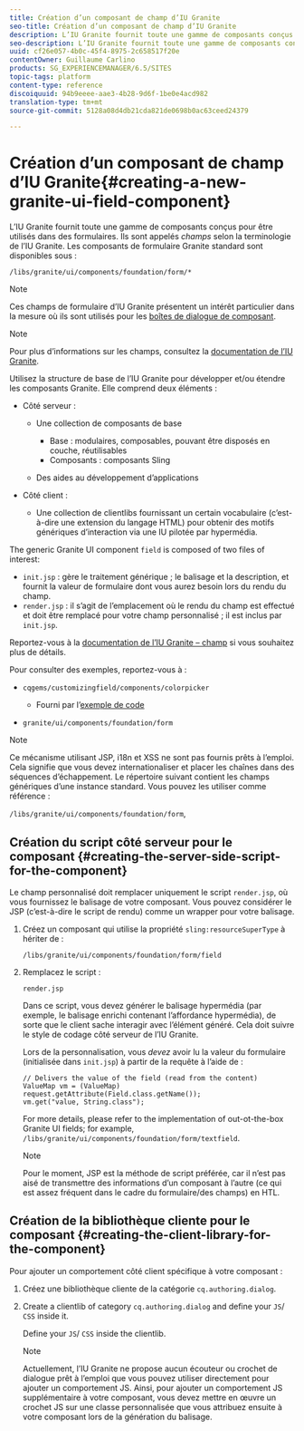 ```yaml
---
title: Création d’un composant de champ d’IU Granite
seo-title: Création d’un composant de champ d’IU Granite
description: L’IU Granite fournit toute une gamme de composants conçus pour être utilisés dans des formulaires, appelés champs.
seo-description: L’IU Granite fournit toute une gamme de composants conçus pour être utilisés dans des formulaires, appelés champs.
uuid: cf26e057-4b0c-45f4-8975-2c658517f20e
contentOwner: Guillaume Carlino
products: SG_EXPERIENCEMANAGER/6.5/SITES
topic-tags: platform
content-type: reference
discoiquuid: 94b9eeee-aae3-4b28-9d6f-1be0e4acd982
translation-type: tm+mt
source-git-commit: 5128a08d4db21cda821de0698b0ac63ceed24379

---
```



# Création d’un composant de champ d’IU Granite{#creating-a-new-granite-ui-field-component}

L’IU Granite fournit toute une gamme de composants conçus pour être utilisés dans des formulaires. Ils sont appelés *champs* selon la terminologie de l’IU Granite. Les composants de formulaire Granite standard sont disponibles sous :

`/libs/granite/ui/components/foundation/form/*`

>[!NOTE]
>
>Ces champs de formulaire d’IU Granite présentent un intérêt particulier dans la mesure où ils sont utilisés pour les [boîtes de dialogue de composant](/help/sites-developing/developing-components.md).

>[!NOTE]
>
>Pour plus d’informations sur les champs, consultez la [documentation de l’IU Granite](https://helpx.adobe.com/experience-manager/6-5/sites/developing/using/reference-materials/granite-ui/api/index.html).

Utilisez la structure de base de l’IU Granite pour développer et/ou étendre les composants Granite. Elle comprend deux éléments :

* Côté serveur :

   * Une collection de composants de base

      * Base : modulaires, composables, pouvant être disposés en couche, réutilisables
      * Composants : composants Sling
   * Des aides au développement d’applications


* Côté client :

   * Une collection de clientlibs fournissant un certain vocabulaire (c’est-à-dire une extension du langage HTML) pour obtenir des motifs génériques d’interaction via une IU pilotée par hypermédia.

The generic Granite UI component `field` is composed of two files of interest:

* `init.jsp` : gère le traitement générique ; le balisage et la description, et fournit la valeur de formulaire dont vous aurez besoin lors du rendu du champ.
* `render.jsp` : il s’agit de l’emplacement où le rendu du champ est effectué et doit être remplacé pour votre champ personnalisé ; il est inclus par `init.jsp`.

Reportez-vous à la [documentation de l’IU Granite – champ](https://helpx.adobe.com/experience-manager/6-5/sites/developing/using/reference-materials/granite-ui/api/jcr_root/libs/granite/ui/components/foundation/form/field/index.html) si vous souhaitez plus de détails.

Pour consulter des exemples, reportez-vous à :

* `cqgems/customizingfield/components/colorpicker`

   * Fourni par l’[exemple de code](/help/sites-developing/developing-components-samples.md#code-sample-how-to-customize-dialog-fields)

* `granite/ui/components/foundation/form`

>[!NOTE]
>
>Ce mécanisme utilisant JSP, i18n et XSS ne sont pas fournis prêts à l’emploi. Cela signifie que vous devez internationaliser et placer les chaînes dans des séquences d’échappement. Le répertoire suivant contient les champs génériques d’une instance standard. Vous pouvez les utiliser comme référence :
>
>`/libs/granite/ui/components/foundation/form`,

## Création du script côté serveur pour le composant {#creating-the-server-side-script-for-the-component}

Le champ personnalisé doit remplacer uniquement le script `render.jsp`, où vous fournissez le balisage de votre composant. Vous pouvez considérer le JSP (c’est-à-dire le script de rendu) comme un wrapper pour votre balisage.

1. Créez un composant qui utilise la propriété `sling:resourceSuperType` à hériter de :

   `/libs/granite/ui/components/foundation/form/field`

1. Remplacez le script :

   `render.jsp`

   Dans ce script, vous devez générer le balisage hypermédia (par exemple, le balisage enrichi contenant l’affordance hypermédia), de sorte que le client sache interagir avec l’élément généré. Cela doit suivre le style de codage côté serveur de l’IU Granite.

   Lors de la personnalisation, vous *devez* avoir lu la valeur du formulaire (initialisée dans `init.jsp`) à partir de la requête à l’aide de :

   ```
   // Delivers the value of the field (read from the content)
   ValueMap vm = (ValueMap) request.getAttribute(Field.class.getName());
   vm.get("value, String.class");
   ```

   For more details, please refer to the implementation of out-ot-the-box Granite UI fields; for example, `/libs/granite/ui/components/foundation/form/textfield`.

   >[!NOTE]
   >
   >Pour le moment, JSP est la méthode de script préférée, car il n’est pas aisé de transmettre des informations d’un composant à l’autre (ce qui est assez fréquent dans le cadre du formulaire/des champs) en HTL.

## Création de la bibliothèque cliente pour le composant {#creating-the-client-library-for-the-component}

Pour ajouter un comportement côté client spécifique à votre composant :

1. Créez une bibliothèque cliente de la catégorie `cq.authoring.dialog`.
1. Create a clientlib of category `cq.authoring.dialog` and define your `JS`/ `CSS` inside it.

   Define your `JS`/ `CSS` inside the clientlib.

   >[!NOTE]
   >
   >Actuellement, l’IU Granite ne propose aucun écouteur ou crochet de dialogue prêt à l’emploi que vous pouvez utiliser directement pour ajouter un comportement JS. Ainsi, pour ajouter un comportement JS supplémentaire à votre composant, vous devez mettre en œuvre un crochet JS sur une classe personnalisée que vous attribuez ensuite à votre composant lors de la génération du balisage.

